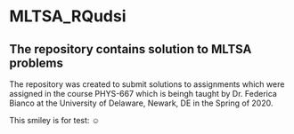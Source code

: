 # MLTSA_RQudsi

## The repository contains solution to MLTSA problems

The repository was created to submit solutions to assignments which were 
assigned in the course PHYS-667 which is beingh taught by Dr. Federica Bianco 
at the University of Delaware, Newark, DE in the Spring of 2020.

This smiley is for test: :relaxed:
